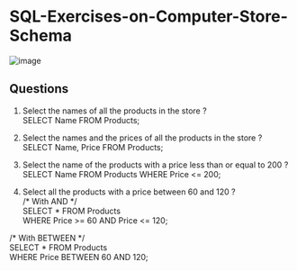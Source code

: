 # SQL-Exercises-on-Computer-Store-Schema
![image](https://user-images.githubusercontent.com/20369800/164385682-7671a284-c376-403f-9e56-03758698a54f.png)
## Questions

1. Select the names of all the products in the store ? </br>
SELECT Name FROM Products;

2. Select the names and the prices of all the products in the store ? </br>
SELECT Name, Price FROM Products;

3. Select the name of the products with a price less than or equal to 200 ? </br>
SELECT Name FROM Products WHERE Price <= 200;

4. Select all the products with a price between 60 and 120 ? </br>
 /* With AND */ </br>
   SELECT * FROM Products </br>
   WHERE Price >= 60 AND Price <= 120;  </br> 
 
 /* With BETWEEN */ </br> 
   SELECT * FROM Products </br> 
   WHERE Price BETWEEN 60 AND 120; </br>
